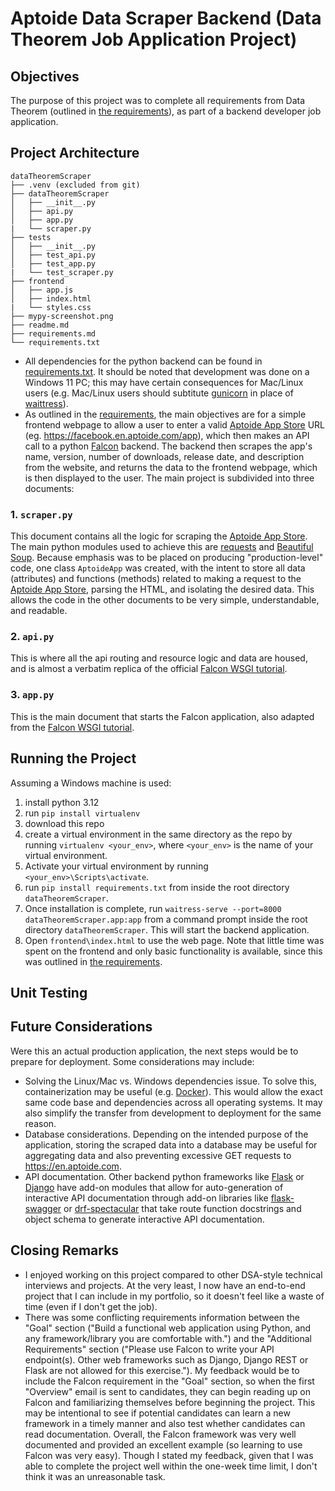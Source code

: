 # Aptoide Data Scraper Backend (Data Theorem Job Application Project)

## Objectives

The purpose of this project was to complete all requirements from Data Theorem (outlined in [the requirements](requirements.md)), as part of a backend developer job application.

## Project Architecture

```
dataTheoremScraper
├── .venv (excluded from git)
├── dataTheoremScraper
│   ├── __init__.py
│   ├── api.py
│   ├── app.py
|   └── scraper.py
├── tests
│   ├── __init__.py
│   ├── test_api.py
│   ├── test_app.py
|   └── test_scraper.py
├── frontend
│   ├── app.js
│   ├── index.html
|   └── styles.css
├── mypy-screenshot.png
├── readme.md
├── requirements.md
└── requirements.txt
```

-  All dependencies for the python backend can be found in [requirements.txt](requirements.txt). It should be noted that development was done on a Windows 11 PC; this may have certain consequences for Mac/Linux users (e.g. Mac/Linux users should subtitute [gunicorn](https://docs.gunicorn.org/en/stable/) in place of [waittress](https://docs.pylonsproject.org/projects/waitress/en/stable/)).
-  As outlined in the [requirements](requirements.md), the main objectives are for a simple frontend webpage to allow a user to enter a valid [Aptoide App Store](https://en.aptoide.com/) URL (eg. https://facebook.en.aptoide.com/app), which then makes an API call to a python [Falcon](https://falcon.readthedocs.io/) backend. The backend then scrapes the app's name, version, number of downloads, release date, and description from the website, and returns the data to the frontend webpage, which is then displayed to the user. The main project is subdivided into three documents:

### 1. `scraper.py`

This document contains all the logic for scraping the [Aptoide App Store](https://en.aptoide.com/). The main python modules used to achieve this are [requests](https://requests.readthedocs.io/en/latest/) and [Beautiful Soup](https://beautiful-soup-4.readthedocs.io/en/latest/). Because emphasis was to be placed on producing "production-level" code, one class `AptoideApp` was created, with the intent to store all data (attributes) and functions (methods) related to making a request to the [Aptoide App Store](https://en.aptoide.com/), parsing the HTML, and isolating the desired data. This allows the code in the other documents to be very simple, understandable, and readable.

### 2. `api.py`

This is where all the api routing and resource logic and data are housed, and is almost a verbatim replica of the official [Falcon WSGI tutorial](https://falcon.readthedocs.io/en/3.1.3/user/tutorial.html).

### 3. `app.py`

This is the main document that starts the Falcon application, also adapted from the [Falcon WSGI tutorial](https://falcon.readthedocs.io/en/3.1.3/user/tutorial.html).

## Running the Project

Assuming a Windows machine is used:

1. install python 3.12
1. run `pip install virtualenv`
1. download this repo
1. create a virtual environment in the same directory as the repo by running `virtualenv <your_env>`, where `<your_env>` is the name of your virtual environment.
1. Activate your virtual environment by running `<your_env>\Scripts\activate`.
1. run `pip install requirements.txt` from inside the root directory `dataTheoremScraper`.
1. Once installation is complete, run `waitress-serve --port=8000 dataTheoremScraper.app:app` from a command prompt inside the root directory `dataTheoremScraper`. This will start the backend application.
1. Open `frontend\index.html` to use the web page. Note that little time was spent on the frontend and only basic functionality is available, since this was outlined in [the requirements](requirements.md).

## Unit Testing

## Future Considerations

Were this an actual production application, the next steps would be to prepare for deployment. Some considerations may include:

-  Solving the Linux/Mac vs. Windows dependencies issue. To solve this, containerization may be useful (e.g. [Docker](https://www.docker.com/)). This would allow the exact same code base and dependencies across all operating systems. It may also simplify the transfer from development to deployment for the same reason.
-  Database considerations. Depending on the intended purpose of the application, storing the scraped data into a database may be useful for aggregating data and also preventing excessive GET requests to https://en.aptoide.com.
-  API documentation. Other backend python frameworks like [Flask](https://flask.palletsprojects.com/en/3.0.x/) or [Django](https://www.djangoproject.com/) have add-on modules that allow for auto-generation of interactive API documentation through add-on libraries like [flask-swagger](https://pypi.org/project/flask-swagger/) or [drf-spectacular](https://drf-spectacular.readthedocs.io/en/latest/) that take route function docstrings and object schema to generate interactive API documentation.

## Closing Remarks

-  I enjoyed working on this project compared to other DSA-style technical interviews and projects. At the very least, I now have an end-to-end project that I can include in my portfolio, so it doesn't feel like a waste of time (even if I don't get the job).
-  There was some conflicting requirements information between the "Goal" section ("Build a functional web application using Python, and any framework/library you are comfortable with.") and the "Additional Requirements" section ("Please use Falcon to write your API endpoint(s). Other web frameworks such as Django, Django REST or Flask are not allowed for this exercise."). My feedback would be to include the Falcon requirement in the "Goal" section, so when the first "Overview" email is sent to candidates, they can begin reading up on Falcon and familiarizing themselves before beginning the project. This may be intentional to see if potential candidates can learn a new framework in a timely manner and also test whether candidates can read documentation. Overall, the Falcon framework was very well documented and provided an excellent example (so learning to use Falcon was very easy). Though I stated my feedback, given that I was able to complete the project well within the one-week time limit, I don't think it was an unreasonable task.

